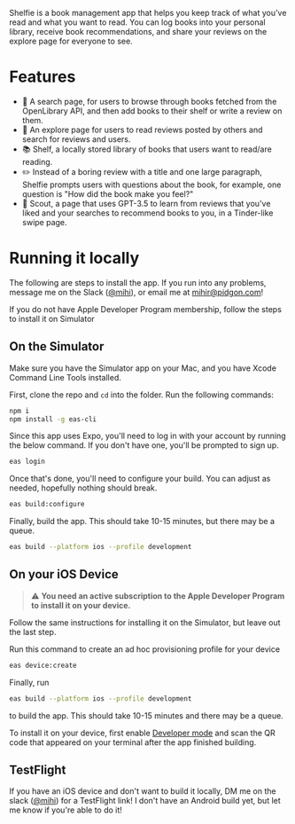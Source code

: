 Shelfie is a book management app that helps you keep track of what you’ve read and what you want to read. You can log books into your personal library, receive book recommendations, and share your reviews on the explore page for everyone to see.

# Features
- 🔎 A search page, for users to browse through books fetched from the OpenLibrary API, and then add books to their shelf or write a review on them.
- 🔭 An explore page for users to read reviews posted by others and search for reviews and users.
- 📚 Shelf, a locally stored library of books that users want to read/are reading.
- ✏️ Instead of a boring review with a title and one large paragraph, Shelfie prompts users with questions about the book, for example, one question is "How did the book make you feel?"
- 🔮 Scout, a page that uses GPT-3.5 to learn from reviews that you've liked and your searches to recommend books to you, in a Tinder-like swipe page.

# Running it locally
The following are steps to install the app. If you run into any problems, message me on the Slack ([@mihi](https://hackclub.slack.com/team/U05PRRU5GSJ)), or email me at mihir@pidgon.com!

If you do not have Apple Developer Program membership, follow the steps to install it on Simulator
## On the Simulator
Make sure you have the Simulator app on your Mac, and you have Xcode Command Line Tools installed.

First, clone the repo and `cd` into the folder. Run the following commands:
```bash
npm i
npm install -g eas-cli
```
Since this app uses Expo, you'll need to log in with your account by running the below command. If you don't have one, you'll be prompted to sign up.
```bash
eas login
```
Once that's done, you'll need to configure your build. You can adjust as needed, hopefully nothing should break. 
```bash
eas build:configure
```
Finally, build the app. This should take 10-15 minutes, but there may be a queue.

```bash
eas build --platform ios --profile development
```

## On your iOS Device
>  ⚠️ **You need an active subscription to the Apple Developer Program to install it on your device.**

Follow the same instructions for installing it on the Simulator, but leave out the last step.

Run this command to create an ad hoc provisioning profile for your device
```bash
eas device:create
```
Finally, run
```bash
eas build --platform ios --profile development
```
to build the app. This should take 10-15 minutes and there may be a queue.

To install it on your device, first enable [Developer mode](https://developer.apple.com/documentation/xcode/enabling-developer-mode-on-a-device) and scan the QR code that appeared on your terminal after the app finished building.

## TestFlight

If you have an iOS device and don't want to build it locally, DM me on the slack ([@mihi](https://hackclub.slack.com/team/U05PRRU5GSJ)) for a TestFlight link! I don't have an Android build yet, but let me know if you're able to do it!
